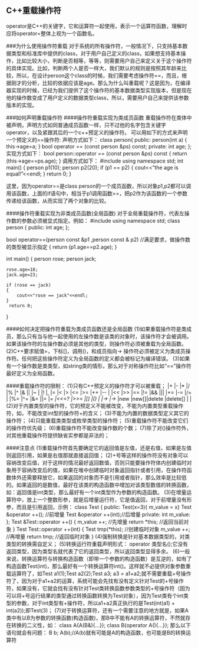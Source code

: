 ## C++重载操作符
operator是C++的关键字，它和运算符一起使用，表示一个运算符函数，理解时应将operator=整体上视为一个函数名。

###为什么使用操作符重载
对于系统的所有操作符，一般情况下，只支持基本数据类型和标准库中提供的class，对于用户自己定义的class，如果想支持基本操作，比如比较大小，判断是否相等，等等，则需要用户自己来定义关于这个操作符的具体实现。比如，判断两个人是否一样大，我们默认的规则是按照其年龄来比较，所以，在设计person这个class的时候，我们需要考虑操作符==，而且，根据刚才的分析，比较的依据应该是age。那么为什么叫重载呢？这是因为，在编译器实现的时候，已经为我们提供了这个操作符的基本数据类型实现版本，但是现在他的操作数变成了用户定义的数据类型class，所以，需要用户自己来提供该参数版本的实现。

###如何声明重载操作符
####操作符重载实现为类成员函数
重载操作符在类体中被声明，声明方式如同普通成员函数一样，只不过他的名字包含关键字operator，以及紧跟其后的一个c++预定义的操作符。
可以用如下的方式来声明一个预定义的==操作符:
声明方式如下：
class person{
    public:
        person(int a)
        {
            this->age=a;
        }
        bool operator == (const person &ps) const;
    private:
        int age;
};
实现方式如下：
bool person::operator == (const person &ps) const
{
    return (this->age==ps.age);
}
调用方式如下：
#include
using namespace std;
int main()
{
    person p1(10);
    person p2(20);
    if (p1 == p2)
    {
        cout<<”the age is equal!”<<endl;
    }
    return 0;
}

这里，因为operator==是class person的一个成员函数，所以对象p1,p2都可以调用该函数，上面的if语句中，相当于p1调用函数==，把p2作为该函数的一个参数传递给该函数，从而实现了两个对象的比较。

####操作符重载实现为非类成员函数(全局函数)
对于全局重载操作符，代表左操作数的参数必须被显式指定。例如：
#include
using namespace std;
class person
{
    public:
        int age;
};

bool operator==(person const &p1 ,person const & p2)  //满足要求，做操作数的类型被显示指定
{
    return (p1.age==p2.age);
}

int main()
{
    person rose;
    person jack;
    
    rose.age=18;
    jack.age=23;

    if (rose == jack)
    {
        cout<<"rose == jack"<<endl;
    }
     return 0;
}

####如何决定把操作符重载为类成员函数还是全局函数
(1)如果重载操作符是类成员，那么只有当与他一起使用的左操作数是该类的对象时，该操作符才会被调用。如果该操作符的左操作数必须是其他的类型，则操作符必须被重载为全局函数。
(2)C++要求赋值=，下标[]，调用()，和成员指向-> 操作符必须被定义为类成员操作符。任何把这些操作符定义为全局函数的定义都会被标记为编译错误。
(3)如果有一个操作数是类类型，如string类的情形，那么对于对称操作符比如“==”操作符最好定义为全局函数。

####重载操作符的限制：
(1)只有C++预定义的操作符才可以被重载；
|+	  |-	  |*	  |/	  |%	  |^  	|&	  ||	  |~	  |
|!	  |,	  |=	  |<	  |>	  |<=	  |>=	  |++	  |--	  |
|<< 	|>>	  |==	  |!=	  |&&	  |||	  |+=	  |-=	  |/=	  |
|%= 	|^=	  |&=	  ||= 	|*=	  |<<=?	|>>=	|[]	  |()	  |
|->	  |->*	|new	|new[]|delete	    |delete[]	  |	    |
(2)对于内置类型的操作符，它的预定义不能被改变，不能为内置类型重载操作符，如，不能改变int型的操作符+的含义；
(3)不能为内置的数据类型定义其它的操作符；
(4)只能重载类类型或枚举类型的操作符；
(5)重载操作符不能改变它们的操作符优先级；
(6)重载操作符不能改变操作数的个数；
(7)除了对()操作符外，对其他重载操作符提供缺省实参都是非法的；

####注意点
(1)重载操作符首先要确定它的返回值是左值，还是右值，如果是左值则返回引用，如果是右值那就直接返回值；
(2)+号等这样的操作符没有对象可以容纳改变后值，对于这样的情况最好返回数值，否则只能要操作符体内创建临时对象用于容纳改变后的值，如果在堆中创建临时对象返回指针或者引用，在操作符函数体外还需要释放它，如果返回的对象而不是引用或者指针，那么效率是比较低的。如果返回的是数值，最好在该类的构造函数中增加对该类型数值的转换函数，如：返回值是int类型，那么最好有一个int类型作为参数的构造函数。
(3)在增量运算符中，放上一个整数形参，就是后增量运行符，它是值返回，对于前增量没有形参，而且是引用返回，示例：
class Test
{
    public:
        Test(x=3){ m_value = x}
        Test &operator ++();   //前增量
        Test &operator ++(int);//后增量
    private:
        int m_value:
};
Test &Test::operator ++()
{
    m_value ++;    //先增量
    return *this;  //返回当前对象
}
Test Test::operator ++(int)
{
    Test tmp(*this);  //创建临时对象
    m_value ++;       //再增量
    return tmp;       //返回临时对象
}
(4)强制转换是针对基本数据类型的，对类类型的转换需自定义；
(5)转换运行符重载声明形式：
operator 类型名();它没有返回类型，因为类型名就代表了它的返回类型，所以返回类型显得多余。
(6)一般来说，转换运算符与转换构造函数（即带一个参数的构造函数）是互逆的，如有了构造函数Test(int)，那么最好有一个转换运算符int()。这样就不必提供对象参数重载运算符了，如Test a1(1);Test a2(2);Test a3; a3 = a1+a2;就不需要重载+号操作符了，因为对于a1+a2的运算，系统可能会先找有没有定义针对Test的+号操作符，如果没有，它就会找有没有针对Test类转换函数参数类型的+号操作符（因为可以将+号运行结果的类型通过转换函数转换为Test对象），因为Test类有个int类型的参数，对于int类型有+操作符，所以a1+a2真正执行的是Test(int(a1) + int(a2));即Test(3)；
(7)对于转换运算符，还有一个需要注意的地方就是，如果A类中有以B为参数的转换函数(构造函数)，那B中不能有A的转换运算符，不然就存在转换的二义性，如：
class A{A(B&){…}}; class B{operator A(){…}};
那么以下语句就会有问题：
B b; A(b);//A(b)就有可能是A的构造函数，也可能是B的转换运算符
